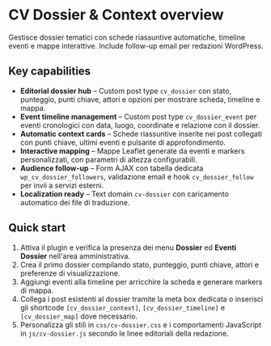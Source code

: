 # CV Dossier & Context overview

Gestisce dossier tematici con schede riassuntive automatiche, timeline eventi e mappe interattive. Include follow-up email per redazioni WordPress.

## Key capabilities

- **Editorial dossier hub** – Custom post type `cv_dossier` con stato, punteggio, punti chiave, attori e opzioni per mostrare scheda, timeline e mappa.
- **Event timeline management** – Custom post type `cv_dossier_event` per eventi cronologici con data, luogo, coordinate e relazione con il dossier.
- **Automatic context cards** – Schede riassuntive inserite nei post collegati con punti chiave, ultimi eventi e pulsante di approfondimento.
- **Interactive mapping** – Mappe Leaflet generate da eventi e markers personalizzati, con parametri di altezza configurabili.
- **Audience follow-up** – Form AJAX con tabella dedicata `wp_cv_dossier_followers`, validazione email e hook `cv_dossier_follow` per invii a servizi esterni.
- **Localization ready** – Text domain `cv-dossier` con caricamento automatico dei file di traduzione.

## Quick start

1. Attiva il plugin e verifica la presenza dei menu **Dossier** ed **Eventi Dossier** nell'area amministrativa.
2. Crea il primo dossier compilando stato, punteggio, punti chiave, attori e preferenze di visualizzazione.
3. Aggiungi eventi alla timeline per arricchire la scheda e generare markers di mappa.
4. Collega i post esistenti al dossier tramite la meta box dedicata o inserisci gli shortcode `[cv_dossier_context]`, `[cv_dossier_timeline]` e `[cv_dossier_map]` dove necessario.
5. Personalizza gli stili in `css/cv-dossier.css` e i comportamenti JavaScript in `js/cv-dossier.js` secondo le linee editoriali della redazione.
